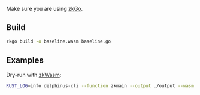 Make sure you are using [zkGo](https://github.com/ethstorage/go/tree/zkGo).

## Build

```bash
zkgo build -o baseline.wasm baseline.go
```

## Examples

Dry-run with [zkWasm](https://github.com/DelphinusLab/zkWasm):
```bash
RUST_LOG=info delphinus-cli --function zkmain --output ./output --wasm baseline.wasm dry-run
```